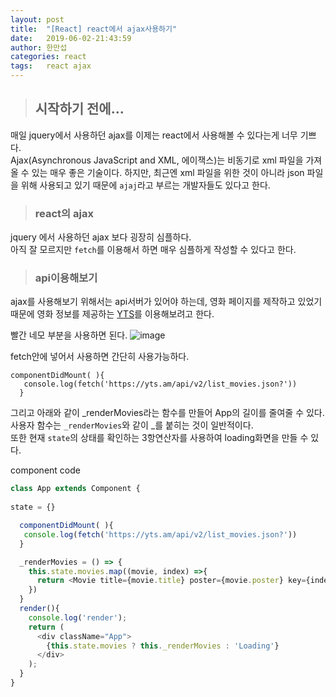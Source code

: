 ```yaml
---
layout: post
title:  "[React] react에서 ajax사용하기"
date:   2019-06-02-21:43:59
author: 한만섭
categories: react
tags:	react ajax
---
```


> ## 시작하기 전에...

매일 jquery에서 사용하던 ajax를 이제는 react에서 사용해볼 수 있다는게 너무 기쁘다.  
Ajax(Asynchronous JavaScript and XML, 에이잭스)는 비동기로 xml 파일을 가져올 수 있는 매우 좋은 기술이다.  하지만, 최근엔 xml 파일을 위한 것이 아니라 
json 파일을 위해 사용되고 있기 때문에 `ajaj`라고 부르는 개발자들도 있다고 한다.  

> ### react의 ajax
jquery 에서 사용하던 ajax 보다 굉장히 심플하다.  
아직 잘 모르지만 `fetch`를 이용해서 하면 매우 심플하게 작성할 수 있다고 한다.  

> ### api이용해보기 

ajax를 사용해보기 위해서는 api서버가 있어야 하는데, 영화 페이지를 제작하고 있었기 때문에 영화 정보를 제공하는 [YTS](https://yts.am/api)를 이용해보려고 한다. 


빨간 네모 부분을 사용하면 된다. 
![image](https://user-images.githubusercontent.com/46010705/58760536-1fef7c80-8574-11e9-8dbe-fc6b22fae704.png)


fetch안에 넣어서 사용하면 간단히 사용가능하다.  
```
componentDidMount( ){
   console.log(fetch('https://yts.am/api/v2/list_movies.json?'))
  }
```  



그리고 아래와 같이 _renderMovies라는 함수를 만들어 App의 길이를 줄여줄 수 있다.  
사용자 함수는 `_renderMovies`와 같이 _를 붙히는 것이 일반적이다.  
또한 현재 `state`의 상태를 확인하는 3항연산자를 사용하여 loading화면을 만들 수 있다.  

component code  
```javascript
class App extends Component {
 
state = {}

  componentDidMount( ){
   console.log(fetch('https://yts.am/api/v2/list_movies.json?'))
  }

  _renderMovies = () => {
    this.state.movies.map((movie, index) =>{
      return <Movie title={movie.title} poster={movie.poster} key={index}/>
    })
  }
  render(){
    console.log('render');
    return (
      <div className="App">
        {this.state.movies ? this._renderMovies : 'Loading'}
      </div>
    );
  }
}
```
